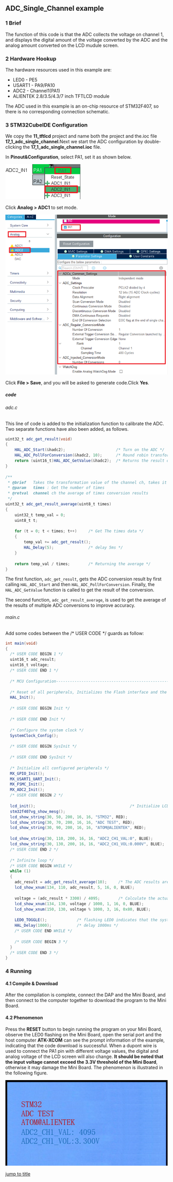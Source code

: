 ## ADC_Single_Channel example<a name="brief"></a>

### 1 Brief
The function of this code is that the ADC collects the voltage on channel 1, and displays the digital amount of the voltage converted by the ADC and the analog amount converted on the LCD mudule screen.
### 2 Hardware Hookup
The hardware resources used in this example are:
+ LED0 - PE5
+ USART1 - PA9/PA10
+ ADC2 - Channel1(PA1)
+ ALIENTEK  2.8/3.5/4.3/7 inch TFTLCD module

The ADC used in this example is an on-chip resource of STM32F407, so there is no corresponding connection schematic.

### 3 STM32CubeIDE Configuration

We copy the **11_tftlcd** project and name both the project and the.ioc file **17_1_adc_single_channel**.Next we start the ADC configuration by double-clicking the **17_1_adc_single_channel.ioc** file.

In **Pinout&Configuration**, select PA1, set it as shown below.

<img src="../../1_docs/3_figures/17_1_adc_single_channel/01_pin.png">

Click **Analog > ADC1** to set mode.

<img src="../../1_docs/3_figures/17_1_adc_single_channel/02_config.png">

Click **File > Save**, and you will be asked to generate code.Click **Yes**.

##### code
###### adc.c

This line of code is added to the initialization function to calibrate the ADC.
Two separate functions have also been added, as follows.
```c#
uint32_t adc_get_result(void)
{
    HAL_ADC_Start(&hadc2);                      /* Turn on the ADC */
    HAL_ADC_PollForConversion(&hadc2, 10);      /* Round robin transformation */
    return (uint16_t)HAL_ADC_GetValue(&hadc2);  /* Returns the result of the last ADC2 rule group transformation */
}

/**
 * @brief   Takes the transformation value of the channel ch, takes it times, and averages it
 * @param   times : Get the number of times
 * @retval  channel ch the average of times conversion results
 */
uint32_t adc_get_result_average(uint8_t times)
{
    uint32_t temp_val = 0;
    uint8_t t;

    for (t = 0; t < times; t++)     /* Get The times data */
    {
        temp_val += adc_get_result();
        HAL_Delay(5);               /* delay 5ms */
    }

    return temp_val / times;        /* Returning the average */
}
```
The first function, ``adc_get_result``, gets the ADC conversion result by first calling ``HAL_ADC_Start`` and then ``HAL_ADC_PollForConversion``. Finally, the ``HAL_ADC_GetValue`` function is called to get the result of the conversion.

The second function, ``adc_get_result_average``, is used to get the average of the results of multiple ADC conversions to improve accuracy.

###### main.c
Add some codes between the /* USER CODE */ guards as follow:
```c#
int main(void)
{
  /* USER CODE BEGIN 1 */
  uint16_t adc_result;
  uint16_t voltage;
  /* USER CODE END 1 */

  /* MCU Configuration--------------------------------------------------------*/

  /* Reset of all peripherals, Initializes the Flash interface and the Systick. */
  HAL_Init();

  /* USER CODE BEGIN Init */

  /* USER CODE END Init */

  /* Configure the system clock */
  SystemClock_Config();

  /* USER CODE BEGIN SysInit */

  /* USER CODE END SysInit */

  /* Initialize all configured peripherals */
  MX_GPIO_Init();
  MX_USART1_UART_Init();
  MX_FSMC_Init();
  MX_ADC2_Init();
  /* USER CODE BEGIN 2 */

  lcd_init();                                         /* Initialize LCD */
  stm32f407vg_show_mesg();
  lcd_show_string(30, 50, 200, 16, 16, "STM32", RED);
  lcd_show_string(30, 70, 200, 16, 16, "ADC TEST", RED);
  lcd_show_string(30, 90, 200, 16, 16, "ATOM@ALIENTEK", RED);

  lcd_show_string(30, 110, 200, 16, 16, "ADC2_CH1_VAL:0", BLUE);
  lcd_show_string(30, 130, 200, 16, 16, "ADC2_CH1_VOL:0.000V", BLUE);
  /* USER CODE END 2 */

  /* Infinite loop */
  /* USER CODE BEGIN WHILE */
  while (1)
  {
    adc_result = adc_get_result_average(10);     /* The ADC results are obtained by mean filtering */
    lcd_show_xnum(134, 110, adc_result, 5, 16, 0, BLUE);

    voltage = (adc_result * 3300) / 4095;        /* Calculate the actual voltage value (1000 times larger) */
    lcd_show_xnum(134, 130, voltage / 1000, 1, 16, 0, BLUE);
    lcd_show_xnum(150, 130, voltage % 1000, 3, 16, 0x80, BLUE);

    LED0_TOGGLE();             /* flashing LED0 indicates that the system is running */
    HAL_Delay(1000);           /* delay 1000ms */
    /* USER CODE END WHILE */

    /* USER CODE BEGIN 3 */
  }
  /* USER CODE END 3 */
}
```

### 4 Running
#### 4.1 Compile & Download
After the compilation is complete, connect the DAP and the Mini Board, and then connect to the computer together to download the program to the Mini Board.
#### 4.2 Phenomenon
Press the **RESET** button to begin running the program on your Mini Board, observe the LED0 flashing on the Mini Board, open the serial port and the host computer **ATK-XCOM** can see the prompt information of the example, indicating that the code download is successful. When a dupont wire is used to connect the PA1 pin with different voltage values, the digital and analog voltage of the LCD screen will also change. **It should be noted that the input voltage cannot exceed the 3.3V threshold of the Mini Board**, otherwise it may damage the Mini Board. The phenomenon is illustrated in the following figure.

<img src="../../1_docs/3_figures/17_1_adc_single_channel/03_lcd.png">

[jump to title](#brief)